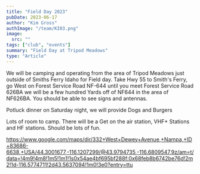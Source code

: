 ```yaml
---
title: "Field Day 2023"
pubDate: 2023-06-17
author: "Kim Gross"
authImage: "/team/KI03.png"
image:
  src: ""
tags: ["club", "events"]
summary: "Field Day at Tripod Meadows"
type: "Article"
---
```


We will be camping and operating from the area of Tripod Meadows just outside of Smiths Ferry Idaho for Field day. Take Hwy 55 to Smith's Ferry, go West on Forest Service Road NF-644 until you meet Forest Service Road 626BA we will be a few hundred Yards off of NF644 in the area of NF626BA. You should be able to see signs and antennas.

Potluck dinner on Saturday night, we will provide Dogs and Burgers

Lots of room to camp. There will be a Get on the air station, VHF+ Stations and HF stations. Should be lots of fun.

https://www.google.com/maps/dir/332+West+Dewey+Avenue,+Nampa,+ID+83686-6638,+USA/44.3001677,-116.1207299/@43.9794735,-116.6809547,9z/am=t/data=!4m9!4m8!1m5!1m1!1s0x54ae4bf695bf288f:0x68feb8b6742be76d!2m2!1d-116.5774711!2d43.5637094!1m0!3e0?entry=ttu
